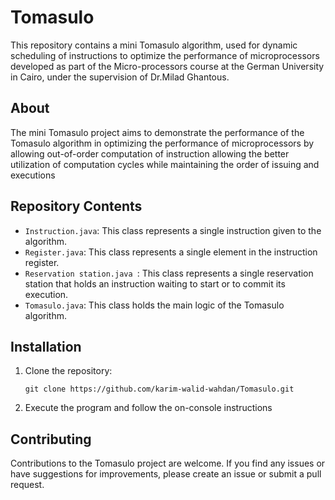 # Tomasulo

This repository contains a mini Tomasulo algorithm, used for dynamic scheduling of instructions to optimize the performance of microprocessors developed as part of the Micro-processors course at the German University in Cairo, under the supervision of Dr.Milad Ghantous. 

## About
The mini Tomasulo project aims to demonstrate the performance of the Tomasulo algorithm in optimizing the performance of microprocessors by allowing out-of-order computation of instruction allowing the better utilization of computation cycles while maintaining the order of issuing and executions 

## Repository Contents

- `Instruction.java`: This class represents a single instruction given to the algorithm.
- `Register.java`: This class represents a single element in the instruction register.  
- `Reservation station.java `: This class represents a single reservation station that holds an instruction waiting to start or to commit its execution.
- `Tomasulo.java`: This class holds the main logic of the Tomasulo algorithm.


## Installation

1. Clone the repository:
   ```
   git clone https://github.com/karim-walid-wahdan/Tomasulo.git
   ```
2. Execute the program and follow the on-console instructions
## Contributing

Contributions to the Tomasulo project are welcome. If you find any issues or have suggestions for improvements, please create an issue or submit a pull request.
